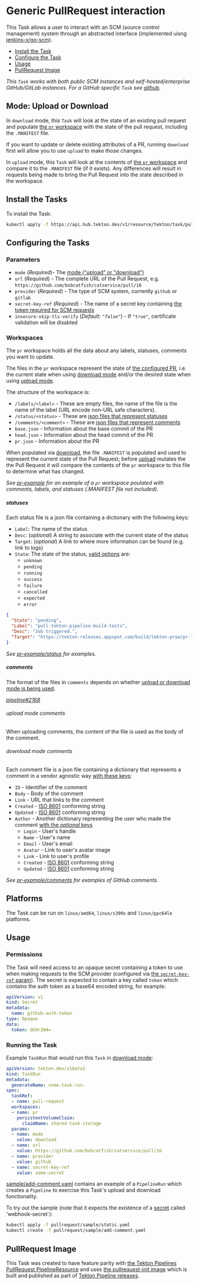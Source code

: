 # Generic PullRequest interaction

This Task allows a user to interact with an SCM (source control management) system through an abstracted interface
(implemented uisng [jenkins-x/go-scm](https://github.com/jenkins-x/go-scm)).

* [Install the Task](#install-the-tasks)
* [Configure the Task](#configure-the-tasks)
* [Usage](#usage)
* [PullRequest Image](#pullrequest-image)

_This `Task` works with both public SCM instances and self-hosted/enterprise GitHub/GitLab instances. For a GitHub specific `Task` see [github](../github)._

## Mode: Upload or Download

In `download` mode, this `Task` will look at the state of an existing pull request and populate
[the `pr` workspace](#workspaces) with the state of the pull request, including
the `.MANIFEST` file.

If you want to update or delete existing attributes of a PR, running `download`
first will allow you to use `upload` to make those changes.

In `upload` mode, this `Task` will look at the contents of [the `pr` workspace](#workspaces)
and compare it to the `.MANIFEST` file (if it exists). Any differences will result
in requests being made to bring the Pull Request into the state described in the
workspace.

## Install the Tasks

To install the Task:

```bash
kubectl apply -f https://api.hub.tekton.dev/v1/resource/tekton/task/pull-request/0.1/raw
```

## Configuring the Tasks

### Parameters

* `mode` (_Required_)- The [mode ("upload" or "download")](#mode-upload-or-download)
* `url` (_Required_) - The complete URL of the Pull Request, e.g. `https://github.com/bobcatfish/catservice/pull/16`
* `provider` (_Required_) - The type of SCM system, currently `github` or `gitlab`
* `secret-key-ref` (_Required_) - The name of a secret key containing
  [the token required for SCM requests](#permissions)
* `insecure-skip-tls-verify` (_Default: `"false"`_) - If `"true"`, certificate validation will be disabled

### Workspaces

The `pr` workspace holds all the data about any labels, statuses, comments you want to update.

The files in the `pr` workspace represent the state of [the configured PR](#parameters),
i.e. the current state when using [download mode](#mode-uploapr-sample-add-comment-q26vrd-or-download) and/or
the desired state when using [upload mode](#mode-upload-or-download).

The structure of the workspace is:

* `/labels/<label>` - These are empty files, the name of the file is the name of the label
  (URL encode non-URL safe characters).
* `/status/<status>` - These are [json files that represent statuses](#statuses)
* `/comments/<comment>` - These are [json files that represent comments](#comments)
* `base.json` - Information about the base commit of the PR
* `head.json` - Information about the head commit of the PR
* `pr.json` - Information about the PR

When populated via [download](#mode-upload-or-download), the file `.MANIFEST` is
populated and used to represent the current state of the Pull Request; before
[upload](#mode-upload-or-download) mutates the the Pull Request it will compare
the contents of the `pr` workspace to this file to determine what has changed.

_See [pr-example](../0.1/pr-example) for an example of a `pr` workspace poulated with comments, labels,
and statuses (.MANIFEST file not included)._

##### statuses

Each status file is a json file containing a dictionary with the following keys:

* `Label`: The name of the status
* `Desc`: (_optional_) A string to associate with the current state of the status
* `Target`: (_optional_) A link to where more information can be found (e.g. link to logs)
* `State`: The state of the status, [valid options](https://github.com/jenkins-x/go-scm/blob/68aae24e07bc56f684a2f2b9da451b2386ca8545/scm/const.go#L29-L50) are:
  * `unknown`
  * `pending`
  * `running`
  * `success`
  * `failure`
  * `cancelled`
  * `expected`
  * `error`

```json
{
  "State": "pending",
  "Label": "pull-tekton-pipeline-build-tests",
  "Desc": "Job triggered.",
  "Target": "https://tekton-releases.appspot.com/build/tekton-prow/pr-logs/pull/tektoncd_pipeline/995/pull-tekton-pipeline-build-tests/1146102490727452672/"
}
```

_See [pr-example/status](../0.1/pr-example/status) for examples._

##### comments

The format of the files in `comments` depends on whether
[upload or download mode is being used](#modes-upload-or-download).

_[pipeline#2168](https://github.com/tektoncd/pipeline/issues/2168)_

###### upload mode comments

When uploading comments, the content of the file is used as the body of the comment.

###### download mode comments

Each comment file is a json file containing a dictionary that represents a comment
in a vendor agnostic way [with these keys](https://github.com/jenkins-x/go-scm/blob/68aae24e07bc56f684a2f2b9da451b2386ca8545/scm/issue.go#L54-L61):

* `ID` - Identifier of the comment
* `Body` - Body of the comment
* `Link` - URL that links to the comment
* `Created` - [ISO 8601](https://en.wikipedia.org/wiki/ISO_8601) conforming string
* `Updated` - [ISO 8601](https://en.wikipedia.org/wiki/ISO_8601) conforming string
* `Author` - Another dictionary representing the user who made the comment
  [with the _optional_ keys](https://github.com/jenkins-x/go-scm/blob/68aae24e07bc56f684a2f2b9da451b2386ca8545/scm/user.go#L14-L22)
  * `Login` - User's handle
  * `Name` - User's name
  * `Email` - User's email
  * `Avatar` - Link to user's avatar image
  * `Link` - Link to user's profile
  * `Created` - [ISO 8601](https://en.wikipedia.org/wiki/ISO_8601) conforming string
  * `Updated` - [ISO 8601](https://en.wikipedia.org/wiki/ISO_8601) conforming string

_See [pr-example/comments](../0.1/pr-example/comments) for examples of GitHub comments._

## Platforms

The Task can be run on `linux/amd64`, `linux/s390x` and `linux/ppc64le` platforms.

## Usage

### Permissions

The Task will need access to an opaque secret containing a token to use when making
requests to the SCM provider (configured via [the `secret-key-ref` param](#parameters)).
The secret is expected to contain a key called `token` which contains the auth token as a
base64 encoded string, for example:

```yaml
apiVersion: v1
kind: Secret
metadata:
  name: github-auth-token
type: Opaque
data:
  token: dG9rZW4=
```

### Running the Task

Example `TaskRun` that would run this `Task` in [download mode](#modes-upload-or-download):

```yaml
apiVersion: tekton.dev/v1beta1
kind: TaskRun
metadata:
  generateName: some-task-run-
spec:
  taskRef:
  - name: pull-request
  workspaces:
  - name: pr
    persistentVolumeClaim:
      claimName: shared-task-storage
  params:
  - name: mode
    value: download
  - name: url
    value: https://github.com/bobcatfish/catservice/pull/16
  - name: provider
    value: github
  - name: secret-key-ref
    value: some-secret
```

[sample/add-comment.yaml](../0.1/samples/add-comment.yaml) contains an example of a `PipelineRun`
which creates a `Pipeline` to exercise this Task's upload and download functionality.

To try out the sample (note that it expects the existence of a [secret](#permissions) called
'webhook-secret`):

```bash
kubectl apply -f pullrequest/sample/static.yaml
kubectl create -f pullrequest/sample/add-comment.yaml
```

## PullRequest Image

This Task was created to have feature parity with
[the Tekton Pipelines PullRequest PipelineResource](https://github.com/tektoncd/pipeline/blob/main/docs/resources.md#pull-request-resource)
and uses [the pullrequest-init image](https://github.com/tektoncd/pipeline/tree/main/cmd/pullrequest-init)
which is built and published as part of [Tekton Pipeline releases](https://github.com/tektoncd/pipeline/releases).